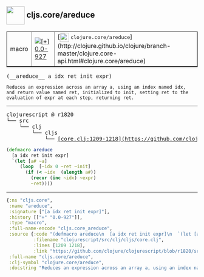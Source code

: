 ## <img width="48px" valign="middle" src="http://i.imgur.com/Hi20huC.png"> cljs.core/areduce

 <table border="1">
<tr>
<td>macro</td>
<td><a href="https://github.com/cljsinfo/api-refs/tree/0.0-927"><img valign="middle" alt="[+] 0.0-927" src="https://img.shields.io/badge/+-0.0--927-lightgrey.svg"></a> </td>
<td>
[<img height="24px" valign="middle" src="http://i.imgur.com/1GjPKvB.png"> <samp>clojure.core/areduce</samp>](http://clojure.github.io/clojure/branch-master/clojure.core-api.html#clojure.core/areduce)
</td>
</tr>
</table>

 <samp>
(__areduce__ a idx ret init expr)<br>
</samp>

```
Reduces an expression across an array a, using an index named idx,
and return value named ret, initialized to init, setting ret to the
evaluation of expr at each step, returning ret.
```

---

 <pre>
clojurescript @ r1820
└── src
    └── clj
        └── cljs
            └── <ins>[core.clj:1209-1218](https://github.com/clojure/clojurescript/blob/r1820/src/clj/cljs/core.clj#L1209-L1218)</ins>
</pre>

```clj
(defmacro areduce
  [a idx ret init expr]
  `(let [a# ~a]
     (loop  [~idx 0 ~ret ~init]
       (if (< ~idx  (alength a#))
         (recur (inc ~idx) ~expr)
         ~ret))))
```


---

```clj
{:ns "cljs.core",
 :name "areduce",
 :signature ["[a idx ret init expr]"],
 :history [["+" "0.0-927"]],
 :type "macro",
 :full-name-encode "cljs.core_areduce",
 :source {:code "(defmacro areduce\n  [a idx ret init expr]\n  `(let [a# ~a]\n     (loop  [~idx 0 ~ret ~init]\n       (if (< ~idx  (alength a#))\n         (recur (inc ~idx) ~expr)\n         ~ret))))",
          :filename "clojurescript/src/clj/cljs/core.clj",
          :lines [1209 1218],
          :link "https://github.com/clojure/clojurescript/blob/r1820/src/clj/cljs/core.clj#L1209-L1218"},
 :full-name "cljs.core/areduce",
 :clj-symbol "clojure.core/areduce",
 :docstring "Reduces an expression across an array a, using an index named idx,\nand return value named ret, initialized to init, setting ret to the\nevaluation of expr at each step, returning ret."}

```
